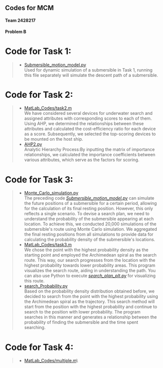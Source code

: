 ## Codes for MCM
#### Team 2428217 
#### Problem B
# Code for Task 1:
>- [Submersible_motion_model.py](https://github.com/Higasa-Yumetaka/MCM_Control_Number_2428217_Python/blob/master/Submersible_motion_model.py)\
> Used for dynamic simulation of a submersible in Task 1, running this file separately will simulate the descent path of a submersible.

# Code for Task 2:
>- [MatLab_Codes/task2.m](https://github.com/Higasa-Yumetaka/MCM_Control_Number_2428217_Python/blob/master/MatLab_Codes/task2.m)\
> We have considered several devices for underwater search and assigned attributes with corresponding scores to each of them. Using AHP, we determined the relationships between these attributes and calculated the cost-efficiency ratio for each device as a score. Subsequently, we selected the top-scoring devices to be mounted on the host ship.
>- [AHP2.py](https://github.com/Higasa-Yumetaka/MCM_Control_Number_2428217_Python/blob/master/AHP2.py)\
> Analytic Hierarchy Process:By inputting the matrix of importance relationships, we calculated the importance coefficients between various attributes, which serve as the factors for scoring.

# Code for Task 3:
>- [Monte_Carlo_simulation.py](https://github.com/Higasa-Yumetaka/MCM_Control_Number_2428217_Python/blob/master/Monte_Carlo_simulation.py)\
> The preceding code *[Submersible_motion_model.py](https://github.com/Higasa-Yumetaka/MCM_Control_Number_2428217_Python/blob/master/Submersible_motion_model.py)* can simulate the future positions of a submersible for a certain period, allowing for the calculation of its final resting position. However, this only reflects a single scenario. To devise a search plan, we need to understand the probability of the submersible appearing at each location. To achieve this, we conducted 20,000 simulations of the submersible's route using Monte Carlo simulation. We aggregated the final resting positions from all simulations to provide data for calculating the probability density of the submersible's locations.
>- [MatLab_Codes/task3.m](https://github.com/Higasa-Yumetaka/MCM_Control_Number_2428217_Python/blob/master/MatLab_Codes/task3.m)\
> We chose the point with the highest probability density as the starting point and employed the Archimedean spiral as the search route. This way, our search progresses from the location with the highest probability towards lower probability areas. This program visualizes the search route, aiding in understanding the path. You can also use Python to execute *[search_plan_plt.py](https://github.com/Higasa-Yumetaka/MCM_Control_Number_2428217_Python/blob/master/search_plan_plt.py)* for visualizing this route.
>- [search_Probability.py](https://github.com/Higasa-Yumetaka/MCM_Control_Number_2428217_Python/blob/master/search_Probability.py)\
> Based on the probability density distribution obtained before, we decided to search from the point with the highest probability using the Archimedean spiral as the trajectory. This search method will start from the position with the highest probability and continue to search to the position with lower probability. The program searches in this manner and generates a relationship between the probability of finding the submersible and the time spent searching.

# Code for Task 4:
>- [MatLab_Codes/multiple.m](https://github.com/Higasa-Yumetaka/MCM_Control_Number_2428217_Python/blob/master/MatLab_Codes/multiple.m)\
> 
